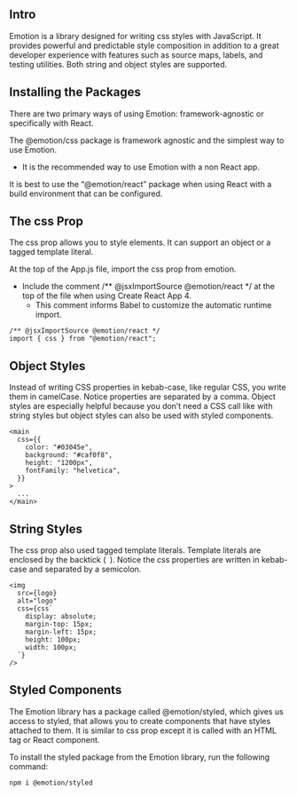 ## Intro

Emotion is a library designed for writing css styles with JavaScript. It provides powerful and predictable style composition in addition to a great developer experience with features such as source maps, labels, and testing utilities. Both string and object styles are supported.

## Installing the Packages
There are two primary ways of using Emotion: framework-agnostic or specifically with React.

The @emotion/css package is framework agnostic and the simplest way to use Emotion. 
- It is the recommended way to use Emotion with a non React app.

It is best to use the “@emotion/react” package when using React with a build environment that can be configured.


## The css Prop
The css prop allows you to style elements. 
It can support an object or a tagged template literal. 

At the top of the App.js file, import the css prop from emotion. 
- Include the comment /** @jsxImportSource @emotion/react */ at the top of the file when using Create React App 4. 
  - This comment informs Babel to customize the automatic runtime import.
  
```
/** @jsxImportSource @emotion/react */
import { css } from "@emotion/react";
```

## Object Styles

Instead of writing CSS properties in kebab-case, like regular CSS, you write them in camelCase. Notice properties are separated by a comma. Object styles are especially helpful because you don’t need a CSS call like with string styles but object styles can also be used with styled components.

```
<main
  css={{
    color: "#03045e",
    background: "#caf0f8",
    height: "1200px",
    fontFamily: "helvetica",
  }}
>
  ...
</main>
```

## String Styles

The css prop also used tagged template literals. 
Template literals are enclosed by the backtick (` `). 
Notice the css properties are written in kebab-case and separated by a semicolon.


```
<img
  src={logo}
  alt="logo"
  css={css`
    display: absolute;
    margin-top: 15px;
    margin-left: 15px;
    height: 100px;
    width: 100px;
  `}
/>
```

## Styled Components

The Emotion library has a package called @emotion/styled, which gives us access to styled, that allows you to create components that have styles attached to them. 
It is similar to css prop except it is called with an HTML tag or React component.

To install the styled package from the Emotion library, run the following command:

```
npm i @emotion/styled
```
